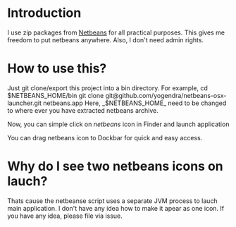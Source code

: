 Introduction
============
I use zip packages from [Netbeans](http://www.netbeans.org) for all practical purposes. This gives me freedom to put netbeans anywhere. Also, I don't need admin rights.

How to use this?
================
Just git clone/export this project into a bin directory. For example,
  cd $NETBEANS_HOME/bin
  git clone git@github.com/yogendra/netbeans-osx-launcher.git netbeans.app
Here, _$NETBEANS_HOME_ need to be changed to where ever you have extracted netbeans archive.

Now, you can simple click on *netbeans* icon in Finder and launch application

You can drag netbeans icon to Dockbar for quick and easy access.


Why do I see two netbeans icons on lauch?
=========================================
Thats cause the netbeanse script uses a separate JVM process to lauch main application.
I don't have any idea how to make it apear as one icon. If you have any idea, please file via issue.


